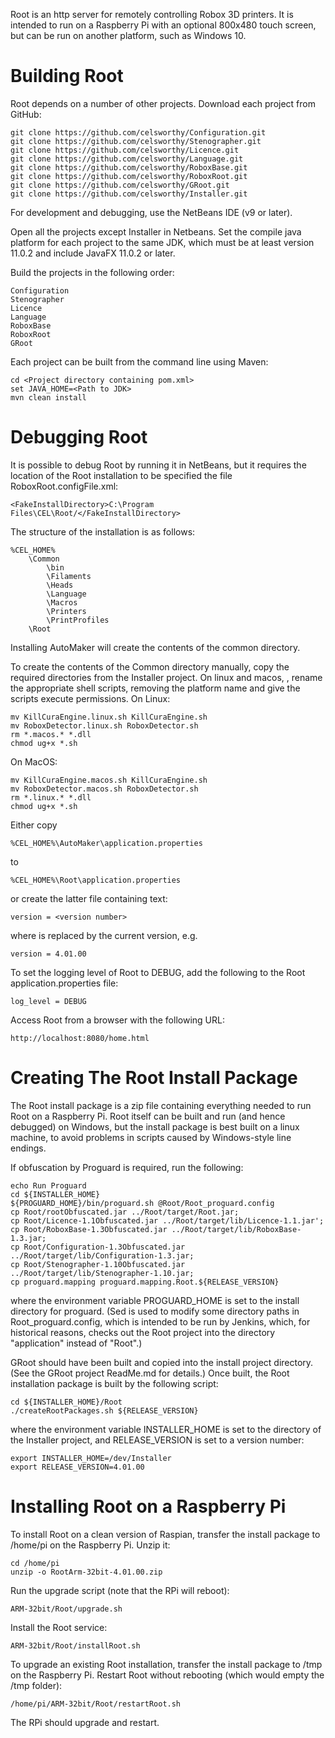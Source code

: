 Root is an http server for remotely controlling Robox 3D printers. It is intended to run on a Raspberry Pi with an optional 800x480 touch screen, but can be run on another platform, such as Windows 10.

Building Root
=============

Root depends on a number of other projects. Download each project from GitHub:

    git clone https://github.com/celsworthy/Configuration.git
    git clone https://github.com/celsworthy/Stenographer.git
    git clone https://github.com/celsworthy/Licence.git
    git clone https://github.com/celsworthy/Language.git
    git clone https://github.com/celsworthy/RoboxBase.git
    git clone https://github.com/celsworthy/RoboxRoot.git
    git clone https://github.com/celsworthy/GRoot.git
    git clone https://github.com/celsworthy/Installer.git

For development and debugging, use the NetBeans IDE (v9 or later).

Open all the projects except Installer in Netbeans. Set the compile java platform for each project to the same JDK, which must be at least version 11.0.2 and include JavaFX 11.0.2 or later.

Build the projects in the following order:

    Configuration
    Stenographer
    Licence
    Language
    RoboxBase
    RoboxRoot
    GRoot
	
Each project can be built from the command line using Maven:

    cd <Project directory containing pom.xml>
	set JAVA_HOME=<Path to JDK>
    mvn clean install

Debugging Root
==============

It is possible to debug Root by running it in NetBeans, but it requires the location of the Root installation to be specified the file RoboxRoot.configFile.xml:

	<FakeInstallDirectory>C:\Program Files\CEL\Root/</FakeInstallDirectory>

The structure of the installation is as follows:

	%CEL_HOME%
	    \Common
	        \bin
	        \Filaments
	        \Heads
	        \Language
	        \Macros
	        \Printers
	        \PrintProfiles
	    \Root

Installing AutoMaker will create the contents of the common directory.

To create the contents of the Common directory manually, copy the required directories from the Installer project. On linux and macos, , rename the appropriate shell scripts, removing the platform name and give the scripts execute permissions. On Linux:

	mv KillCuraEngine.linux.sh KillCuraEngine.sh
	mv RoboxDetector.linux.sh RoboxDetector.sh
	rm *.macos.* *.dll
	chmod ug+x *.sh

On MacOS:

	mv KillCuraEngine.macos.sh KillCuraEngine.sh
	mv RoboxDetector.macos.sh RoboxDetector.sh
	rm *.linux.* *.dll
	chmod ug+x *.sh

Either copy

    %CEL_HOME%\AutoMaker\application.properties
	
to

    %CEL_HOME%\Root\application.properties

or create the latter file containing text:

	version = <version number>
	
where <version number> is replaced by the current version, e.g.

	version = 4.01.00


To set the logging level of Root to DEBUG, add the following to the Root application.properties file:

	log_level = DEBUG
	
Access Root from a browser with the following URL:

	http://localhost:8080/home.html

Creating The Root Install Package
=================================

The Root install package is a zip file containing everything needed to run Root on a Raspberry Pi. Root itself can be built and run (and hence debugged) on Windows, but the install package is best built on a linux machine, to avoid problems in scripts caused by Windows-style line endings.

If obfuscation by Proguard is required, run the following:

	echo Run Proguard
	cd ${INSTALLER_HOME}
	${PROGUARD_HOME}/bin/proguard.sh @Root/Root_proguard.config
    cp Root/rootObfuscated.jar ../Root/target/Root.jar;
    cp Root/Licence-1.1Obfuscated.jar ../Root/target/lib/Licence-1.1.jar';
    cp Root/RoboxBase-1.3Obfuscated.jar ../Root/target/lib/RoboxBase-1.3.jar;
    cp Root/Configuration-1.3Obfuscated.jar ../Root/target/lib/Configuration-1.3.jar;
    cp Root/Stenographer-1.10Obfuscated.jar ../Root/target/lib/Stenographer-1.10.jar;
    cp proguard.mapping proguard.mapping.Root.${RELEASE_VERSION}

where the environment variable PROGUARD_HOME is set to the install directory for proguard. (Sed is used to modify some directory paths in Root_proguard.config, which is intended to be run by Jenkins, which, for historical reasons, checks out the Root project into the directory "application" instead of "Root".)

GRoot should have been built and copied into the install project directory. (See the GRoot project ReadMe.md for details.)
Once built, the Root installation package is built by the following script:

	cd ${INSTALLER_HOME}/Root
	./createRootPackages.sh ${RELEASE_VERSION} 

where the environment variable INSTALLER_HOME is set to the directory of the Installer project, and RELEASE_VERSION is set to a version number:

    export INSTALLER_HOME=/dev/Installer
    export RELEASE_VERSION=4.01.00

Installing Root on a Raspberry Pi
=================================

To install Root on a clean version of Raspian, transfer the install package to /home/pi on the Raspberry Pi. Unzip it:

	cd /home/pi
	unzip -o RootArm-32bit-4.01.00.zip

Run the upgrade script (note that the RPi will reboot):

	ARM-32bit/Root/upgrade.sh

Install the Root service:

	ARM-32bit/Root/installRoot.sh

To upgrade an existing Root installation, transfer the install package to /tmp on the Raspberry Pi. Restart Root without rebooting (which would empty the /tmp folder):

	/home/pi/ARM-32bit/Root/restartRoot.sh

The RPi should upgrade and restart.


	
